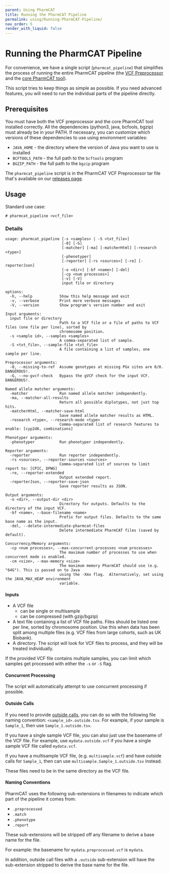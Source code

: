 ```yaml
---
parent: Using PharmCAT
title: Running the PharmCAT Pipeline
permalink: using/Running-PharmCAT-Pipeline/
nav_order: 5
render_with_liquid: false
---
```

# Running the PharmCAT Pipeline

For convenience, we have a single script (`pharmcat_pipeline`) that simplifies the process of running the entire PharmCAT pipeline (the [VCF Preprocessor](/using/VCF-Preprocessor) and the [core PharmCAT tool](/using/Running-PharmCAT)).

This script tries to keep things as simple as possible.  If you need advanced features, you will need to run the individual parts of the pipeline directly.


## Prerequisites

You must have both the VCF preprocessor and the core PharmCAT tool installed correctly.  All the dependencies (python3, java, bcfools, bgzip) must already be in your PATH.  If necessary, you can customize which versions of these dependencies to use using environment variables:

* `JAVA_HOME` - the directory where the version of Java you want to use is installed
* `BCFTOOLS_PATH` - the full path to the `bcftools` program
* `BGZIP_PATH` - the full path to the `bgzip` program

The `pharmcat_pipeline` script is in the PharmCAT VCF Preprocessor tar file that's available on our [releases page](https://github.com/PharmGKB/PharmCAT/releases/).


## Usage

Standard use case:

```console
# pharmcat_pipeline <vcf_file>
```


### Details 

```
usage: pharmcat_pipeline [-s <samples> | -S <txt_file>]
                         [-0] [-G]
                         [-matcher] [-ma] [-matcherHtml] [-research <type>]
                         [-phenotyper]
                         [-reporter] [-rs <sources>] [-re] [-reporterJson]
                         [-o <dir>] [-bf <name>] [-del]
                         [-cp <num processes>]
                         [-v] [-V]
                         input file or directory

options:
  -h, --help            Show this help message and exit
  -v, --verbose         Print more verbose messages
  -V, --version         Show program's version number and exit

Input arguments:
  input file or directory
                        Path to a VCF file or a file of paths to VCF files (one file per line), sorted by
                        chromosome position.
  -s <sample id>, --samples <samples>
                        A comma-separated list of sample.
  -S <txt_file>, --sample-file <txt_file>
                        A file containing a list of samples, one sample per line.

Preprocessor arguments:
  -0, --missing-to-ref  Assume genotypes at missing PGx sites are 0/0. DANGEROUS!.
  -G, --no-gvcf-check   Bypass the gVCF check for the input VCF. DANGEROUS!.

Named allele matcher arguments:
  -matcher              Run named allele matcher independently.
  -ma, --matcher-all-results
                        Return all possible diplotypes, not just top hits.
  -matcherHtml, --matcher-save-html
                        Save named allele matcher results as HTML.
  -research <type>, --research-mode <type>
                        Comma-separated list of research features to enable: [cyp2d6, combinations]

Phenotyper arguments:
  -phenotyper           Run phenotyper independently.

Reporter arguments:
  -reporter             Run reporter independently.
  -rs <sources>, --reporter-sources <sources>
                        Comma-separated list of sources to limit report to: [CPIC, DPWG]
  -re, --reporter-extended
                        Output extended report.
  -reporterJson, --reporter-save-json
                        Save reporter results as JSON.

Output arguments:
  -o <dir>, --output-dir <dir>
                        Directory for outputs. Defaults to the directory of the input VCF.
  -bf <name>, --base-filename <name>
                        Prefix for output files. Defaults to the same base name as the input.
  -del, --delete-intermediate-pharmcat-files
                        Delete intermediate PharmCAT files (saved by default).

Concurrency/Memory arguments:
  -cp <num processes>, --max-concurrent-processes <num processes>
                        The maximum number of processes to use when concurrent mode is enabled.
  -cm <size>, --max-memory <size>
                        The maximum memory PharmCAT should use (e.g. "64G"). This is passed on to Java
                        using the -Xmx flag.  Alternatively, set using the JAVA_MAX_HEAP environment
                        variable.
```

#### Inputs

* A VCF file
    * can be single or multisample
    * can be compressed (with gzip/bgzip)
* A text file containing a list of VCF file paths.  Files should be listed one per line, sorted by chromosome position.  Use this when data has been split among multiple files (e.g. VCF files from large cohorts, such as UK Biobank).
* A directory.  The script will look for VCF files to process, and they will be treated individually.

If the provided VCF file contains multiple samples, you can limit which samples get processed with either the `-s` or `-S` flag.


#### Concurrent Processing

The script will automatically attempt to use concurrent processing if possible.


#### Outside Calls

If you need to provide [outside calls](/using/Outside-Call-Format), you can do so with the following file naming 
convention: `<sample_id>.outside.tsv`.  For example, if your sample is `Sample_1`, then use `Sample_1.outside.tsv`.

If you have a single sample VCF file, you can also just use the basename of the VCF file.  For example, use
`mydata.outside.vcf` if you have a single sample VCF file called `mydata.vcf`.

If you have a multisample VCF file, (e.g. `multisample.vcf`) and have outside calls for `Sample_1`, then can use
`multisample.Sample_1.outside.tsv` instead.

These files need to be in the same directory as the VCF file.


#### Naming Conventions

PharmCAT uses the following sub-extensions in filenames to indicate which part of the pipeline it comes from:

* `.preprocessed` 
* `.match`
* `.phenotype`
* `.report`

These sub-extensions will be stripped off any filename to derive a base name for the file.

For example: the basename for `mydata.preprocessed.vcf` is `mydata`. 

In addition, outside call files with a `.outside` sub-extension will have the sub-extension stripped to derive the base
name for the file.

